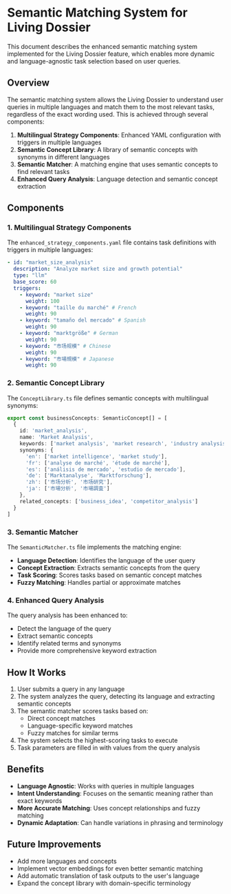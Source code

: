# Semantic Matching System for Living Dossier

This document describes the enhanced semantic matching system implemented for the Living Dossier feature, which enables more dynamic and language-agnostic task selection based on user queries.

## Overview

The semantic matching system allows the Living Dossier to understand user queries in multiple languages and match them to the most relevant tasks, regardless of the exact wording used. This is achieved through several components:

1. **Multilingual Strategy Components**: Enhanced YAML configuration with triggers in multiple languages
2. **Semantic Concept Library**: A library of semantic concepts with synonyms in different languages
3. **Semantic Matcher**: A matching engine that uses semantic concepts to find relevant tasks
4. **Enhanced Query Analysis**: Language detection and semantic concept extraction

## Components

### 1. Multilingual Strategy Components

The `enhanced_strategy_components.yaml` file contains task definitions with triggers in multiple languages:

```yaml
- id: "market_size_analysis"
  description: "Analyze market size and growth potential"
  type: "llm"
  base_score: 60
  triggers:
    - keyword: "market size"
      weight: 100
    - keyword: "taille du marché" # French
      weight: 90
    - keyword: "tamaño del mercado" # Spanish
      weight: 90
    - keyword: "marktgröße" # German
      weight: 90
    - keyword: "市场规模" # Chinese
      weight: 90
    - keyword: "市場規模" # Japanese
      weight: 90
```

### 2. Semantic Concept Library

The `ConceptLibrary.ts` file defines semantic concepts with multilingual synonyms:

```typescript
export const businessConcepts: SemanticConcept[] = [
  {
    id: 'market_analysis',
    name: 'Market Analysis',
    keywords: ['market analysis', 'market research', 'industry analysis'],
    synonyms: {
      'en': ['market intelligence', 'market study'],
      'fr': ['analyse de marché', 'étude de marché'],
      'es': ['análisis de mercado', 'estudio de mercado'],
      'de': ['Marktanalyse', 'Marktforschung'],
      'zh': ['市场分析', '市场研究'],
      'ja': ['市場分析', '市場調査']
    },
    related_concepts: ['business_idea', 'competitor_analysis']
  }
]
```

### 3. Semantic Matcher

The `SemanticMatcher.ts` file implements the matching engine:

- **Language Detection**: Identifies the language of the user query
- **Concept Extraction**: Extracts semantic concepts from the query
- **Task Scoring**: Scores tasks based on semantic concept matches
- **Fuzzy Matching**: Handles partial or approximate matches

### 4. Enhanced Query Analysis

The query analysis has been enhanced to:

- Detect the language of the query
- Extract semantic concepts
- Identify related terms and synonyms
- Provide more comprehensive keyword extraction

## How It Works

1. User submits a query in any language
2. The system analyzes the query, detecting its language and extracting semantic concepts
3. The semantic matcher scores tasks based on:
   - Direct concept matches
   - Language-specific keyword matches
   - Fuzzy matches for similar terms
4. The system selects the highest-scoring tasks to execute
5. Task parameters are filled in with values from the query analysis

## Benefits

- **Language Agnostic**: Works with queries in multiple languages
- **Intent Understanding**: Focuses on the semantic meaning rather than exact keywords
- **More Accurate Matching**: Uses concept relationships and fuzzy matching
- **Dynamic Adaptation**: Can handle variations in phrasing and terminology

## Future Improvements

- Add more languages and concepts
- Implement vector embeddings for even better semantic matching
- Add automatic translation of task outputs to the user's language
- Expand the concept library with domain-specific terminology 